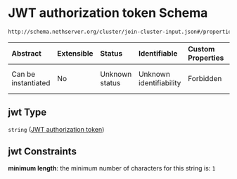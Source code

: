 # JWT authorization token Schema

```txt
http://schema.nethserver.org/cluster/join-cluster-input.json#/properties/jwt
```



| Abstract            | Extensible | Status         | Identifiable            | Custom Properties | Additional Properties | Access Restrictions | Defined In                                                                          |
| :------------------ | :--------- | :------------- | :---------------------- | :---------------- | :-------------------- | :------------------ | :---------------------------------------------------------------------------------- |
| Can be instantiated | No         | Unknown status | Unknown identifiability | Forbidden         | Allowed               | none                | [join-cluster-input.json\*](cluster/join-cluster-input.json "open original schema") |

## jwt Type

`string` ([JWT authorization token](join-cluster-input-properties-jwt-authorization-token.md))

## jwt Constraints

**minimum length**: the minimum number of characters for this string is: `1`
